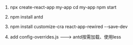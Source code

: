 1. npx create-react-app my-app
cd my-app
npm start

2. npm install antd

3. npm install customize-cra react-app-rewired --save-dev

4. add config-overrides.js ---> antd按需加载、使用less
